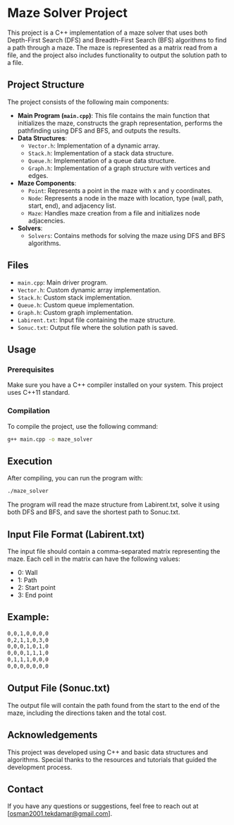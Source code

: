 # Maze Solver Project

This project is a C++ implementation of a maze solver that uses both Depth-First Search (DFS) and Breadth-First Search (BFS) algorithms to find a path through a maze. The maze is represented as a matrix read from a file, and the project also includes functionality to output the solution path to a file.

## Project Structure

The project consists of the following main components:

- **Main Program (`main.cpp`)**: This file contains the main function that initializes the maze, constructs the graph representation, performs the pathfinding using DFS and BFS, and outputs the results.
- **Data Structures**:
  - `Vector.h`: Implementation of a dynamic array.
  - `Stack.h`: Implementation of a stack data structure.
  - `Queue.h`: Implementation of a queue data structure.
  - `Graph.h`: Implementation of a graph structure with vertices and edges.
- **Maze Components**:
  - `Point`: Represents a point in the maze with x and y coordinates.
  - `Node`: Represents a node in the maze with location, type (wall, path, start, end), and adjacency list.
  - `Maze`: Handles maze creation from a file and initializes node adjacencies.
- **Solvers**:
  - `Solvers`: Contains methods for solving the maze using DFS and BFS algorithms.

## Files

- `main.cpp`: Main driver program.
- `Vector.h`: Custom dynamic array implementation.
- `Stack.h`: Custom stack implementation.
- `Queue.h`: Custom queue implementation.
- `Graph.h`: Custom graph implementation.
- `Labirent.txt`: Input file containing the maze structure.
- `Sonuc.txt`: Output file where the solution path is saved.

## Usage

### Prerequisites

Make sure you have a C++ compiler installed on your system. This project uses C++11 standard.

### Compilation

To compile the project, use the following command:

```sh
g++ main.cpp -o maze_solver
```
## Execution
After compiling, you can run the program with:
```sh
./maze_solver
```
The program will read the maze structure from Labirent.txt, solve it using both DFS and BFS, and save the shortest path to Sonuc.txt.

## Input File Format (Labirent.txt)
The input file should contain a comma-separated matrix representing the maze. Each cell in the matrix can have the following values:

- 0: Wall
- 1: Path
- 2: Start point
- 3: End point

## Example:
```sh
0,0,1,0,0,0,0
0,2,1,1,0,3,0
0,0,0,1,0,1,0
0,0,0,1,1,1,0
0,1,1,1,0,0,0
0,0,0,0,0,0,0

```
## Output File (Sonuc.txt)
The output file will contain the path found from the start to the end of the maze, including the directions taken and the total cost.

## Acknowledgements
This project was developed using C++ and basic data structures and algorithms. Special thanks to the resources and tutorials that guided the development process.

## Contact
If you have any questions or suggestions, feel free to reach out at [osman2001.tekdamar@gmail.com].
